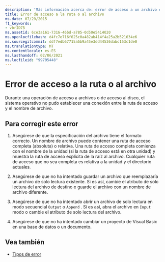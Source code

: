 ```yaml
---
description: 'Más información acerca de: error de acceso a un archivo o ruta'
title: Error de acceso a la ruta o al archivo
ms.date: 07/20/2015
f1_keywords:
- vbrID75
ms.assetid: 6ce3a161-7316-46bd-a785-0d50e5414020
ms.openlocfilehash: d4fc7e716f025c0a482ab414f4a25a2b521634e6
ms.sourcegitcommit: ddf7edb67715a5b9a45e3dd44536dabc153c1de0
ms.translationtype: MT
ms.contentlocale: es-ES
ms.lasthandoff: 02/06/2021
ms.locfileid: "99795448"
---
```

# <a name="pathfile-access-error"></a>Error de acceso a la ruta o al archivo

Durante una operación de acceso a archivos o de acceso al disco, el sistema operativo no pudo establecer una conexión entre la ruta de acceso y el nombre de archivo.  
  
## <a name="to-correct-this-error"></a>Para corregir este error  
  
1. Asegúrese de que la especificación del archivo tiene el formato correcto. Un nombre de archivo puede contener una ruta de acceso completa (absoluta) o relativa. Una ruta de acceso completa comienza con el nombre de la unidad (si la ruta de acceso está en otra unidad) y muestra la ruta de acceso explícita de la raíz al archivo. Cualquier ruta de acceso que no sea completa es relativa a la unidad y el directorio actuales.  
  
2. Asegúrese de que no ha intentado guardar un archivo que reemplazaría un archivo de solo lectura existente. Si es así, cambie el atributo de solo lectura del archivo de destino o guarde el archivo con un nombre de archivo diferente.  
  
3. Asegúrese de que no ha intentado abrir un archivo de solo lectura en modo secuencial `Output` o `Append` . Si es así, abra el archivo en `Input` modo o cambie el atributo de solo lectura del archivo.  
  
4. Asegúrese de que no ha intentado cambiar un proyecto de Visual Basic en una base de datos o un documento.  
  
## <a name="see-also"></a>Vea también

- [Tipos de error](../../programming-guide/language-features/error-types.md)
